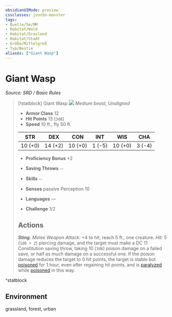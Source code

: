 ```yaml
---
obsidianUIMode: preview
cssclasses: json5e-monster
tags:
- Quelle/5e/MM
- Habitat/Wald
- Habitat/Grasland
- Habitat/Stadt
- Größe/Mittelgroß
- Typ/Bestie
aliases: ["Giant Wasp"]
---
```

# Giant Wasp
*Source: SRD / Basic Rules*  

> [!statblock] Giant Wasp
> ![](compendium/bestiary/beast/token/giant-wasp.png#token)
> *Medium beast, Unaligned*
> 
> - **Armor Class** 12 
> - **Hit Points** 13 (`3d8`)
> - **Speed** 10 ft., fly 50 ft.
> 
> |STR|DEX|CON|INT|WIS|CHA|
> |:---:|:---:|:---:|:---:|:---:|:---:|
> |10 (+0)|14 (+2)|10 (+0)| 1 (-5)|10 (+0)| 3 (-4)|
> 
> - **Proficiency Bonus** +2
> - **Saving Throws** ⏤
> - **Skills** ⏤
> - **Senses** passive Perception 10
> 
> - **Languages** —
> - **Challenge** 1/2
> 
> ## Actions
> 
> ***Sting.*** *Melee Weapon Attack:* +4 to hit, reach 5 ft., one creature. *Hit:* 5 (`1d6 + 2`) piercing damage, and the target must make a DC 11 Constitution saving throw, taking 10 (`3d6`) poison damage on a failed save, or half as much damage on a successful one. If the poison damage reduces the target to 0 hit points, the target is stable but [poisoned](rules/conditions.md#poisoned) for 1 hour, even after regaining hit points, and is [paralyzed](rules/conditions.md#paralyzed) while [poisoned](rules/conditions.md#poisoned) in this way.
^statblock

## Environment

grassland, forest, urban